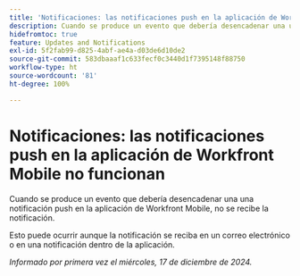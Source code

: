 ```yaml
---
title: 'Notificaciones: las notificaciones push en la aplicación de Workfront Mobile no funcionan'
description: Cuando se produce un evento que debería desencadenar una una notificación push en la aplicación de Workfront Mobile, no se recibe la notificación.
hidefromtoc: true
feature: Updates and Notifications
exl-id: 5f2fab99-d825-4abf-ae4a-d03de6d10de2
source-git-commit: 583dbaaaf1c633fecf0c3440d1f7395148f88750
workflow-type: ht
source-wordcount: '81'
ht-degree: 100%

---
```


# Notificaciones: las notificaciones push en la aplicación de Workfront Mobile no funcionan

Cuando se produce un evento que debería desencadenar una una notificación push en la aplicación de Workfront Mobile, no se recibe la notificación.

Esto puede ocurrir aunque la notificación se reciba en un correo electrónico o en una notificación dentro de la aplicación.

_Informado por primera vez el miércoles, 17 de diciembre de 2024._
